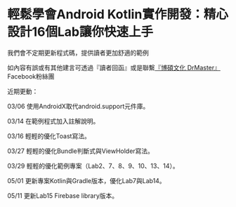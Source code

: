 # 輕鬆學會Android Kotlin實作開發：精心設計16個Lab讓你快速上手

我們會不定期更新程式碼，提供讀者更加舒適的範例

如內容有誤或有其他建言可透過『讀者回函』或是聯繫[『博碩文化 DrMaster』](https://www.facebook.com/DrMasterTW/)Facebook粉絲團

近期更動：

03/06  使用AndroidX取代android.support元件庫。

03/14  在範例程式加入註解說明。

03/16  輕輕的優化Toast寫法。

03/27  輕輕的優化Bundle判斷式與ViewHolder寫法。

03/29  輕輕的優化範例專案（Lab2、7、8、9、10、13、14）。

05/01  更新專案Kotlin與Gradle版本，優化Lab7與Lab14。

05/11  更新Lab15 Firebase library版本。